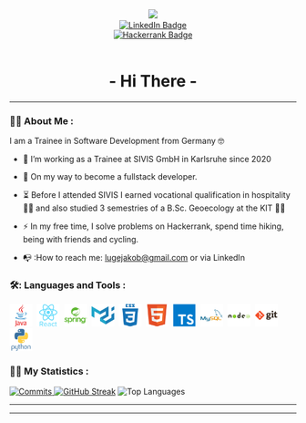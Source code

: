 <div id="header" align="center">
    <img src="https://media.giphy.com/media/L1R1tvI9svkIWwpVYr/giphy.gif" width="auto" height="auto" frameBorder="0"
        class="giphy-embed" allowFullScreen></img>
    <div id="badges">
        <div>
            <div>
                <a href="https://www.linkedin.com/in/jakob-luge-7a04a7159">
                    <img src="https://img.shields.io/badge/LinkedIn-blue?style=for-the-badge&logo=linkedin&logoColor=white"
                        alt="LinkedIn Badge" />
                </a>
            </div>
            <div>
                <a href="https://www.hackerrank.com/j__m_luge?hr_r=1">
                    <img src="https://content.linkedin.com/content/dam/me/business/en-us/talent-solutions-lodestone/body/logos/hackerrank-logo-dsk.png/jcr:content/renditions/hackerrank-logo-mob-port.png"
                        alt="Hackerrank Badge" />
                </a>
            </div>
        </div>
        <img src="https://komarev.com/ghpvc/?username=jakobmichael&style=flat-square&color=blue" alt="" />
    </div>
    <h1>
        - Hi There -
    </h1>
</div>

---

### :man_technologist: About Me :

I am a Trainee in Software Development from Germany 🤓

- 🔭 I’m working as a Trainee at SIVIS GmbH in Karlsruhe since 2020

- 🌱 On my way to become a fullstack developer.

- ⏳ Before I attended SIVIS I earned vocational qualification in hospitality 👨‍🍳 and also studied 3 semestries of a
B.Sc. Geoecology at the KIT 👨‍🎓

- ⚡ In my free time, I solve problems on Hackerrank, spend time hiking, being with friends and cycling.

- 📭 :How to reach me: lugejakob@gmail.com or via LinkedIn


### 🛠️: Languages and Tools :

<div>
  <img src="https://github.com/devicons/devicon/blob/master/icons/java/java-original-wordmark.svg" title="Java" alt="Java" width="40" height="40"/>&nbsp;
  <img src="https://github.com/devicons/devicon/blob/master/icons/react/react-original-wordmark.svg" title="React" alt="React" width="40" height="40"/>&nbsp;
  <img src="https://github.com/devicons/devicon/blob/master/icons/spring/spring-original-wordmark.svg" title="Spring" alt="Spring" width="40" height="40"/>&nbsp;
  <img src="https://github.com/devicons/devicon/blob/master/icons/materialui/materialui-original.svg" title="Material UI" alt="Material UI" width="40" height="40"/>&nbsp;
  <img src="https://github.com/devicons/devicon/blob/master/icons/css3/css3-plain-wordmark.svg"  title="CSS3" alt="CSS" width="40" height="40"/>&nbsp;
  <img src="https://github.com/devicons/devicon/blob/master/icons/html5/html5-original.svg" title="HTML5" alt="HTML" width="40" height="40"/>&nbsp;
  <img src="https://github.com/devicons/devicon/blob/master/icons/typescript/typescript-original.svg" title="JavaScript" alt="JavaScript" width="40" height="40"/>&nbsp;
  <img src="https://github.com/devicons/devicon/blob/master/icons/mysql/mysql-original-wordmark.svg" title="MySQL"  alt="MySQL" width="40" height="40"/>&nbsp;
  <img src="https://github.com/devicons/devicon/blob/master/icons/nodejs/nodejs-original-wordmark.svg" title="NodeJS" alt="NodeJS" width="40" height="40"/>&nbsp;
  <img src="https://github.com/devicons/devicon/blob/master/icons/git/git-original-wordmark.svg" title="Git" **alt="Git" width="40" height="40"/>
   <img src="https://github.com/devicons/devicon/blob/master/icons/python/python-original-wordmark.svg" title="Git" **alt="Git" width="40" height="40"/>
    
</div>

### 🧑‍💻 My Statistics :

[![Commits](https://github-readme-stats.vercel.app/api?username=jakobmichael&show_icons=true&theme=darcula&hide_border=true)
![GitHub Streak](https://github-readme-streak-stats.herokuapp.com?user=jakobmichael&theme=darcula&hide_border=true&date_format=j%20M%5B%20Y%5D)](https://git.io/streak-stats)
![Top Languages](https://github-readme-stats.vercel.app/api/top-langs/?username=jakobmichael&theme=darcula&hide_border=true)
<!--(https://github.com/<username>/<repository_name>) -->

---
---
